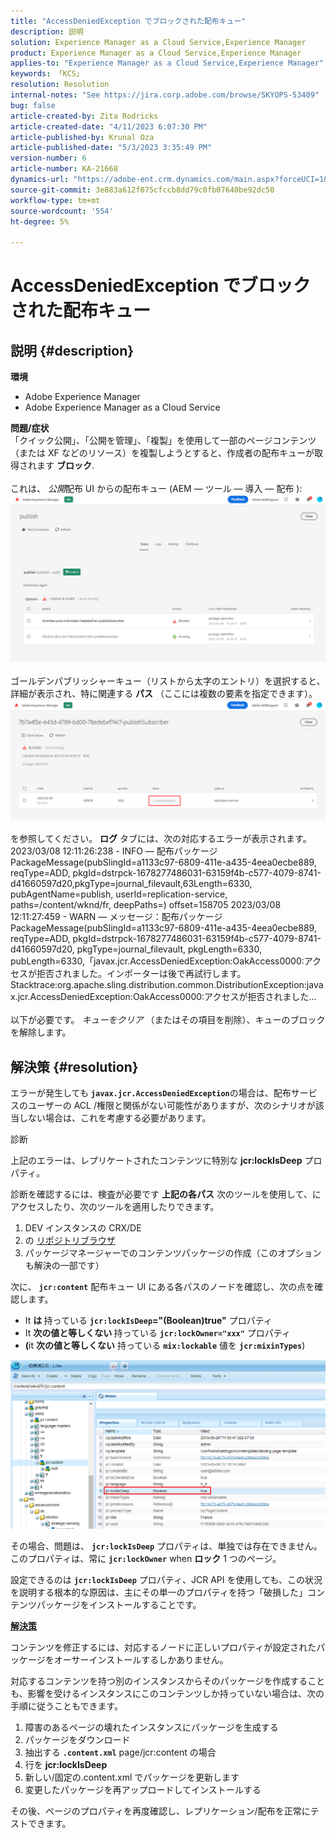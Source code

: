 ```yaml
---
title: "AccessDeniedException でブロックされた配布キュー"
description: 説明
solution: Experience Manager as a Cloud Service,Experience Manager
product: Experience Manager as a Cloud Service,Experience Manager
applies-to: "Experience Manager as a Cloud Service,Experience Manager"
keywords: 「KCS」
resolution: Resolution
internal-notes: "See https://jira.corp.adobe.com/browse/SKYOPS-53409"
bug: false
article-created-by: Zita Rodricks
article-created-date: "4/11/2023 6:07:30 PM"
article-published-by: Krunal Oza
article-published-date: "5/3/2023 3:35:49 PM"
version-number: 6
article-number: KA-21668
dynamics-url: "https://adobe-ent.crm.dynamics.com/main.aspx?forceUCI=1&pagetype=entityrecord&etn=knowledgearticle&id=0e63beb4-93d8-ed11-a7c7-6045bd006079"
source-git-commit: 3e883a612f075cfccb8dd79c0fb07640be92dc50
workflow-type: tm+mt
source-wordcount: '554'
ht-degree: 5%

---
```


# AccessDeniedException でブロックされた配布キュー

## 説明 {#description}

<b>環境</b>
- Adobe Experience Manager
- Adobe Experience Manager as a Cloud Service



<b>問題/症状</b><br>「クイック公開」、「公開を管理」、「複製」を使用して一部のページコンテンツ（または XF などのリソース）を複製しようとすると、作成者の配布キューが取得されます <b>ブロック</b>.<br> <br>これは、 *公開*&#x200B;配布 UI からの配布キュー (AEM — ツール — 導入 — 配布 ):<br>![](assets/___1863beb4-93d8-ed11-a7c7-6045bd006079___.png)<br> <br>ゴールデンパブリッシャーキュー（リストから太字のエントリ）を選択すると、詳細が表示され、特に関連する <b>パス</b> （ここには複数の要素を指定できます）。<br>![](assets/___2363beb4-93d8-ed11-a7c7-6045bd006079___.png)<br> <br>を参照してください。 <b>ログ</b> タブには、次の対応するエラーが表示されます。<br>2023/03/08 12:11:26:238 - INFO — 配布パッケージ PackageMessage(pubSlingId=a1133c97-6809-411e-a435-4eea0ecbe889, reqType=ADD, pkgId=dstrpck-1678277486031-63159f4b-c577-4079-8741-d41660597d20,pkgType=journal_filevault,63Length=6330, pubAgentName=publish, userId=replication-service, paths=/content/wknd/fr, deepPaths=) offset=158705 2023/03/08 12:11:27:459 - WARN — メッセージ：配布パッケージ PackageMessage(pubSlingId=a1133c97-6809-411e-a435-4eea0ecbe889, reqType=ADD, pkgId=dstrpck-1678277486031-63159f4b-c577-4079-8741-d41660597d20, pkgType=journal_filevault, pkgLength=6330, pubLength=6330,「javax.jcr.AccessDeniedException:OakAccess0000:アクセスが拒否されました。インポーターは後で再試行します。Stacktrace:org.apache.sling.distribution.common.DistributionException:javax.jcr.AccessDeniedException:OakAccess0000:アクセスが拒否されました…<br> <br>以下が必要です。 *キューをクリア* （またはその項目を削除）、キューのブロックを解除します。

## 解決策 {#resolution}


エラーが発生しても <b>`javax.jcr.AccessDeniedException`</b>の場合は、配布サービスのユーザーの ACL /権限と関係がない可能性がありますが、次のシナリオが該当しない場合は、これを考慮する必要があります。



診断

上記のエラーは、レプリケートされたコンテンツに特別な <b>jcr:lockIsDeep</b> プロパティ。

診断を確認するには、検査が必要です <b>上記の各パス</b> 次のツールを使用して、にアクセスしたり、次のツールを適用したりできます。

1. DEV インスタンスの CRX/DE
2. の [リポジトリブラウザ](https://experienceleague.adobe.com/docs/experience-manager-cloud-service/content/implementing/developer-tools/repository-browser.html?lang=ja)
3. パッケージマネージャーでのコンテンツパッケージの作成（このオプションも解決の一部です）


次に、 <b>`jcr:content`</b> 配布キュー UI にある各パスのノードを確認し、次の点を確認します。

- It <b>は </b>持っている <b>`jcr:lockIsDeep`=&quot;(Boolean)true&quot;</b> プロパティ
- It <b>次の値と等しくない </b>持っている <b>`jcr:lockOwner="xxx"`</b> プロパティ
- <b>(</b>it <b>次の値と等しくない</b> 持っている <b>`mix:lockable`</b> 値を <b>`jcr:mixinTypes`</b>)


![](assets/e5fb7aa2-d8bd-ed11-83ff-6045bd0065b6.png)

その場合、問題は、 <b>`jcr:lockIsDeep`</b> プロパティは、単独では存在できません。 このプロパティは、常に <b>`jcr:lockOwner`</b> when <b>ロック</b> 1 つのページ。

設定できるのは <b>`jcr:lockIsDeep`</b> プロパティ、JCR API を使用しても、この状況を説明する根本的な原因は、主にその単一のプロパティを持つ「破損した」コンテンツパッケージをインストールすることです。



<u><b>解決策</b></u>

コンテンツを修正するには、対応するノードに正しいプロパティが設定されたパッケージをオーサーインストールするしかありません。

対応するコンテンツを持つ別のインスタンスからそのパッケージを作成することも、影響を受けるインスタンスにこのコンテンツしか持っていない場合は、次の手順に従うこともできます。

1. 障害のあるページの壊れたインスタンスにパッケージを生成する
2. パッケージをダウンロード
3. 抽出する <b>`.content.xml`</b> page/jcr:content の場合
4. 行を <b>jcr:lockIsDeep</b>
5. 新しい/固定の.content.xml でパッケージを更新します
6. 変更したパッケージを再アップロードしてインストールする


その後、ページのプロパティを再度確認し、レプリケーション/配布を正常にテストできます。
